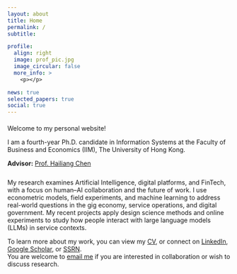 ```yaml
---
layout: about
title: Home
permalink: /
subtitle:

profile:
  align: right
  image: prof_pic.jpg
  image_circular: false
  more_info: >
    <p></p>

news: true
selected_papers: true
social: true
---
```


<div style="max-width:820px; margin:auto; margin-top:20px;">

  <p>Welcome to my personal website!</p>
  
  <p>
    I am a fourth-year Ph.D. candidate in Information Systems at the Faculty of Business and Economics (IIM), The University of Hong Kong.
  </p>
  
  <div style="margin-bottom:26px;">
    <strong>Advisor:</strong> <a href="https://www.hkubs.hku.hk/people/hailiang-chen/" target="_blank">Prof. Hailiang Chen</a>
  </div>
  
  <p>
    My research examines Artificial Intelligence, digital platforms, and FinTech, with a focus on human–AI collaboration and the future of work. I use econometric models, field experiments, and machine learning to address real-world questions in the gig economy, service operations, and digital government. My recent projects apply design science methods and online experiments to study how people interact with large language models (LLMs) in service contexts.
  </p>

  <p>
    To learn more about my work, you can view my <a href="/cv/" target="_blank">CV</a>, or connect on <a href="https://www.linkedin.com/in/miao-y-86a492118/" target="_blank">LinkedIn</a>, <a href="https://scholar.google.com/citations?user=Psa2zHcAAAAJ" target="_blank">Google Scholar</a>, or <a href="https://papers.ssrn.com/sol3/cf_dev/AbsByAuth.cfm?per_id=4796013" target="_blank">SSRN</a>. 
    <br>
    You are welcome to <a href="mailto:miaoyu@connect.hku.hk">email me</a> if you are interested in collaboration or wish to discuss research.
  </p>
  
</div>
